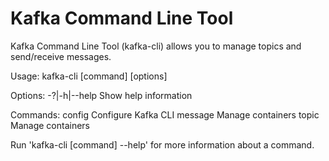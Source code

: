 # Kafka Command Line Tool

Kafka Command Line Tool (kafka-cli) allows you to manage topics and send/receive messages.

Usage: kafka-cli [command] [options]

Options:
-?|-h|--help Show help information

Commands:
config Configure Kafka CLI
message Manage containers
topic Manage containers

Run 'kafka-cli [command] --help' for more information about a command.